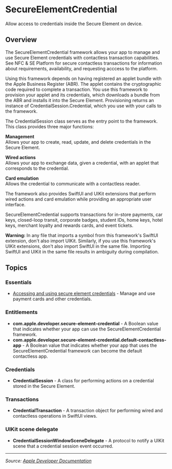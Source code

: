 # SecureElementCredential

Allow access to credentials inside the Secure Element on device.

## Overview

The SecureElementCredential framework allows your app to manage and use Secure Element credentials with contactless transaction capabilities. See NFC & SE Platform for secure contactless transactions for information about requirements, availability, and requesting acccess to the platform.

Using this framework depends on having registered an applet bundle with the Apple Business Register (ABR). The applet contains the cryptographic code required to complete a transaction. You use this framework to provision your applet and its credentials, which downloads a bundle from the ABR and installs it into the Secure Element. Provisioning returns an instance of CredentialSession.Credential, which you use with your calls to the framework.

The CredentialSession class serves as the entry point to the framework. This class provides three major functions:

**Management**  
Allows your app to create, read, update, and delete credentials in the Secure Element.

**Wired actions**  
Allows your app to exchange data, given a credential, with an applet that corresponds to the credential.

**Card emulation**  
Allows the credential to communicate with a contactless reader.

The framework also provides SwiftUI and UIKit extensions that perform wired actions and card emulation while providing an appropriate user interface.

SecureElementCredential supports transactions for in-store payments, car keys, closed-loop transit, corporate badges, student IDs, home keys, hotel keys, merchant loyalty and rewards cards, and event tickets.

**Warning:** In any file that imports a symbol from this framework's SwiftUI extension, don't also import UIKit. Similarly, if you use this framework's UIKit extensions, don't also import SwiftUI in the same file. Importing SwiftUI and UIKit in the same file results in ambiguity during compilation.

## Topics

### Essentials
- [Accessing and using secure element credentials](https://developer.apple.com/documentation/secureelementcredential/accessing_and_using_secure_element_credentials) - Manage and use payment cards and other credentials.

### Entitlements
- **com.apple.developer.secure-element-credential** - A Boolean value that indicates whether your app can use the SecureElementCredential framework.
- **com.apple.developer.secure-element-credential.default-contactless-app** - A Boolean value that indicates whether your app that uses the SecureElementCredential framework can become the default contactless app.

### Credentials
- **CredentialSession** - A class for performing actions on a credential stored in the Secure Element.

### Transactions
- **CredentialTransaction** - A transaction object for performing wired and contactless operations in SwiftUI views.

### UIKit scene delegate
- **CredentialSessionWindowSceneDelegate** - A protocol to notify a UIKit scene that a credential session event occurred.

---

*Source: [Apple Developer Documentation](https://developer.apple.com/documentation/SecureElementCredential)*